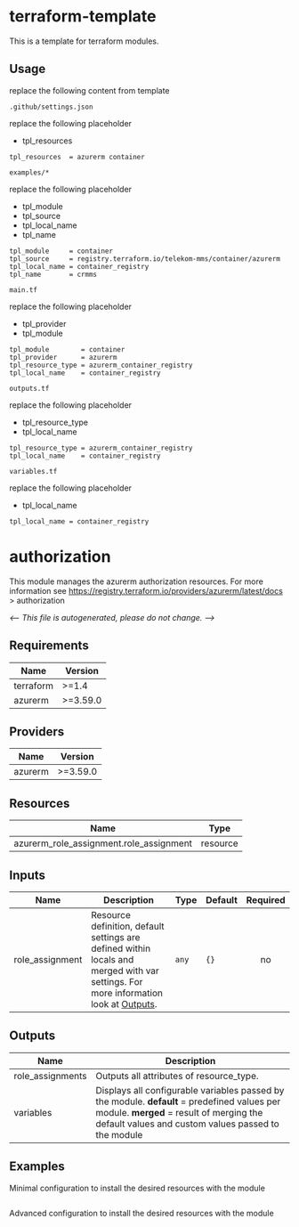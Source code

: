 # terraform-template

This is a template for terraform modules.

## Usage

replace the following content from template

`.github/settings.json`

replace the following placeholder

* tpl_resources

```example
tpl_resources  = azurerm container
```

`examples/*`

replace the following placeholder

* tpl_module
* tpl_source
* tpl_local_name
* tpl_name

```example
tpl_module     = container
tpl_source     = registry.terraform.io/telekom-mms/container/azurerm
tpl_local_name = container_registry
tpl_name       = crmms
```

`main.tf`

replace the following placeholder

* tpl_provider
* tpl_module

```example
tpl_module        = container
tpl_provider      = azurerm
tpl_resource_type = azurerm_container_registry
tpl_local_name    = container_registry
```

`outputs.tf`

replace the following placeholder

* tpl_resource_type
* tpl_local_name

```example
tpl_resource_type = azurerm_container_registry
tpl_local_name    = container_registry
```

`variables.tf`

replace the following placeholder

* tpl_local_name

```example
tpl_local_name = container_registry
```

<!-- BEGIN_TF_DOCS -->
# authorization

This module manages the azurerm authorization resources.
For more information see https://registry.terraform.io/providers/azurerm/latest/docs > authorization

_<-- This file is autogenerated, please do not change. -->_

## Requirements

| Name | Version |
|------|---------|
| terraform | >=1.4 |
| azurerm | >=3.59.0 |

## Providers

| Name | Version |
|------|---------|
| azurerm | >=3.59.0 |

## Resources

| Name | Type |
|------|------|
| azurerm_role_assignment.role_assignment | resource |

## Inputs

| Name | Description | Type | Default | Required |
|------|-------------|------|---------|:--------:|
| role_assignment | Resource definition, default settings are defined within locals and merged with var settings. For more information look at [Outputs](#Outputs). | `any` | `{}` | no |

## Outputs

| Name | Description |
|------|-------------|
| role_assignments | Outputs all attributes of resource_type. |
| variables | Displays all configurable variables passed by the module. __default__ = predefined values per module. __merged__ = result of merging the default values and custom values passed to the module |

## Examples

Minimal configuration to install the desired resources with the module

```hcl

```

Advanced configuration to install the desired resources with the module

```hcl

```
<!-- END_TF_DOCS -->